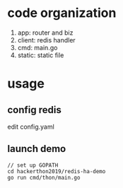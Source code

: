 # code organization

1. app: router and biz
2. client: redis handler
3. cmd: main.go
4. static:  static file

# usage

## config redis

edit config.yaml

## launch demo

```
// set up GOPATH
cd hackerthon2019/redis-ha-demo
go run cmd/thon/main.go
```
